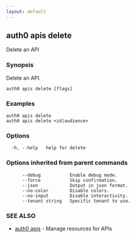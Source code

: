 ```yaml
---
layout: default
---
```

## auth0 apis delete

Delete an API

### Synopsis

Delete an API.

```
auth0 apis delete [flags]
```

### Examples

```
auth0 apis delete 
auth0 apis delete <id|audience>
```

### Options

```
  -h, --help   help for delete
```

### Options inherited from parent commands

```
      --debug           Enable debug mode.
      --force           Skip confirmation.
      --json            Output in json format.
      --no-color        Disable colors.
      --no-input        Disable interactivity.
      --tenant string   Specific tenant to use.
```

### SEE ALSO

* [auth0 apis](auth0_apis.md)	 - Manage resources for APIs

